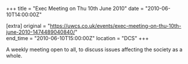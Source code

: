 +++
title = "Exec Meeting on Thu 10th June 2010"
date = "2010-06-10T14:00:00Z"

[extra]
original = "https://uwcs.co.uk/events/exec-meeting-on-thu-10th-june-2010-1474489040840/"    
end_time = "2010-06-10T15:00:00Z"
location = "DCS"
+++

A weekly meeting open to all, to discuss issues affecting the society as a whole.

